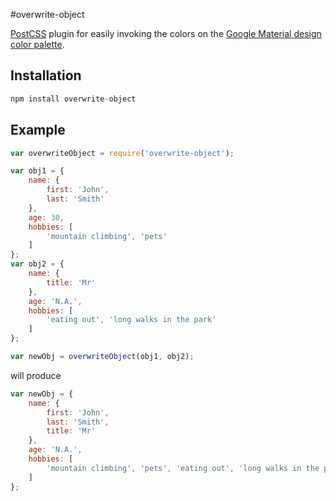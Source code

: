 #overwrite-object

[PostCSS] plugin for easily invoking the colors on the [Google Material design color palette].

[PostCSS]: https://github.com/postcss/postcss
[Gulp]: https://github.com/gulpjs/gulp
[Google Material design color palette]: https://material.io/guidelines/style/color.html

## Installation

```js
npm install overwrite-object
```

## Example

```js
var overwriteObject = require('overwrite-object');

var obj1 = {
    name: {
        first: 'John',
        last: 'Smith'
    },
    age: 30,
    hobbies: [
        'mountain climbing', 'pets'
    ]
};
var obj2 = {
    name: {
        title: 'Mr'
    },
    age: 'N.A.',
    hobbies: [
        'eating out', 'long walks in the park'
    ]
};

var newObj = overwriteObject(obj1, obj2);
```

will produce

```js
var newObj = {
    name: {
        first: 'John',
        last: 'Smith',
        title: 'Mr'
    },
    age: 'N.A.',
    hobbies: [
        'mountain climbing', 'pets', 'eating out', 'long walks in the park'
    ]
};
```